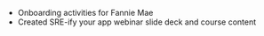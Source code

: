 - Onboarding activities for Fannie Mae
- Created SRE-ify your app webinar slide deck and course content
